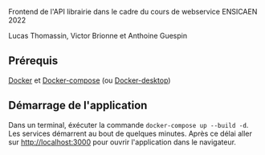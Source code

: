 Frontend de l'API librairie dans le cadre du cours de webservice
ENSICAEN 2022

Lucas Thomassin, Victor Brionne et Anthoine Guespin

## Prérequis

[Docker](https://docs.docker.com/engine/install/) et [Docker-compose](https://docs.docker.com/compose/install/) (ou [Docker-desktop](https://www.docker.com/get-started/))

## Démarrage de l'application

Dans un terminal, éxécuter la commande ``docker-compose up --build -d``. Les services démarrent au bout de quelques minutes. Après ce délai aller sur [http://localhost:3000](http://localhost:3000) pour ouvrir l'application dans le navigateur.

